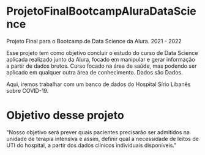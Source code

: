 # ProjetoFinalBootcampAluraDataScience

Projeto Final para o Bootcamp de Data Science da Alura. 2021 - 2022

Esse projeto tem como objetivo concluir o estudo do curso de Data Science aplicada realizado junto da Alura, focado em manipular e gerar informação a partir de dados brutos.
Curso focado na área de saúde, mas podendo ser aplicado em qualquer outra área de conhecimento. Dados são Dados.

 Aqui, iremos trabalhar com um banco de dados do Hospital Sírio Libanês sobre COVID-19.
 
 
 
 # Objetivo desse projeto
 
"Nosso objetivo será prever quais pacientes precisarão ser admitidos na unidade de terapia intensiva e assim, definir qual a necessidade de leitos de UTI do hospital, a partir dos dados clínicos individuais disponíveis."

